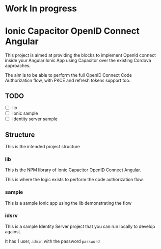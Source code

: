 # Work In progress

# Ionic Capacitor OpenID Connect Angular

This project is aimed at providing the blocks to implement OpenId connect inside your Angular Ionic App using Capacitor over the existing Cordova approaches.

The aim is to be able to perform the full OpenID Connect Code Authorization flow, with PKCE and refresh tokens support too.

## TODO

- [ ] lib
- [ ] ionic sample
- [ ] identity server sample

## Structure

This is the intended project structure

### lib

This is the NPM library of Ionic Capacitor OpenID Connect Angular.

This is where the logic exists to perform the code authorization flow.

### sample

This is a sample Ionic app using the lib demonstrating the flow

### idsrv

This is a sample Identity Server project that you can run locally to develop against.

It has 1 user, `admin` with the password `password`